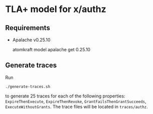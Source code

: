# TLA+ model for x/authz

## Requirements

- Apalache v0.25.10

    atomkraft model apalache get 0.25.10

## Generate traces

Run

    ./generate-traces.sh

to generate 25 traces for each of the following properties: `ExpireThenExecute`,
`ExpireThenRevoke`, `GrantFailsThenGrantSucceeds`, `ExecuteWithoutGrants`. The
trace files will be located in `traces/authz`.